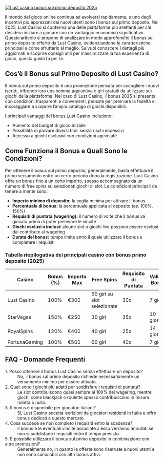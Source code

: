 [![Lust casino bonus sul primo deposito 2025](https://123-caf.pages.dev/gitsignup.png)](https://vrmoo.ru/Bt82HjjY)

<p>Il mondo del gioco online continua ad evolversi rapidamente, e uno degli incentivi più apprezzati dai nuovi utenti sono i bonus sul primo deposito. Nel 2025, Lust Casino si conferma una delle piattaforme più allettanti per chi desidera iniziare a giocare con un vantaggio economico significativo. Questo articolo si propone di analizzare in modo approfondito il bonus sul primo deposito offerto da Lust Casino, evidenziandone le caratteristiche principali e come sfruttarlo al meglio. Se vuoi conoscere i dettagli più aggiornati e scoprire consigli utili per massimizzare la tua esperienza di gioco, questa guida fa per te.</p>  <h2>Cos’è il Bonus sul Primo Deposito di Lust Casino?</h2> <p>Il bonus sul primo deposito è una promozione pensata per accogliere i nuovi iscritti, offrendo loro una somma aggiuntiva o giri gratuiti da utilizzare sui giochi della piattaforma. Nel caso di Lust Casino, il bonus 2025 si presenta con condizioni trasparenti e convenienti, pensate per premiare la fedeltà e incoraggiare a scoprire l’ampio catalogo di giochi disponibili.</p> <p>I principali vantaggi del bonus Lust Casino includono:</p> <ul> <li>Aumento del budget di gioco iniziale</li> <li>Possibilità di provare diversi titoli senza rischi eccessivi</li> <li>Accesso a giochi esclusivi con condizioni agevolate</li> </ul>  <h2>Come Funziona il Bonus e Quali Sono le Condizioni?</h2> <p>Per ottenere il bonus sul primo deposito, generalmente, basta effettuare il primo versamento entro un certo periodo dopo la registrazione. Lust Casino offre un bonus fino a un certo importo, spesso accompagnato da un numero di free spins su selezionati giochi di slot. Le condizioni principali da tenere a mente sono:</p> <ul> <li><strong>Importo minimo di deposito:</strong> la soglia minima per attivare il bonus</li> <li><strong>Percentuale di bonus:</strong> la percentuale applicata al deposito (es. 100%, 150%)</li> <li><strong>Requisiti di puntata (wagering):</strong> il numero di volte che il bonus va giocato prima di poter prelevare le vincite</li> <li><strong>Giochi esclusi o inclusi:</strong> alcune slot o giochi live possono essere esclusi dal contributo al wagering</li> <li><strong>Durata del bonus:</strong> tempo limite entro il quale utilizzare il bonus e completare i requisiti</li> </ul>  <h3>Tabella riepilogativa dei principali casino con bonus primo deposito (2025)</h3> <table> <thead> <tr> <th>Casino</th> <th>Bonus (%)</th> <th>Importo Max</th> <th>Free Spins</th> <th>Requisito di Puntata</th> <th>Validità Bonus</th> </tr> </thead> <tbody> <tr> <td>Lust Casino</td> <td>100%</td> <td>€300</td> <td>50 giri su slot selezionate</td> <td>30x</td> <td>7 giorni</td> </tr> <tr> <td>StarVegas</td> <td>150%</td> <td>€250</td> <td>30 giri</td> <td>35x</td> <td>10 giorni</td> </tr> <tr> <td>RoyalSpins</td> <td>120%</td> <td>€400</td> <td>40 giri</td> <td>25x</td> <td>14 giorni</td> </tr> <tr> <td>FortunaGaming</td> <td>100%</td> <td>€500</td> <td>60 giri</td> <td>40x</td> <td>7 giorni</td> </tr> </tbody> </table>  <h2>FAQ - Domande Frequenti</h2> <dl> <dt>1. Posso ottenere il bonus Lust Casino senza effettuare un deposito?</dt> <dd>No, il bonus sul primo deposito richiede necessariamente un versamento minimo per essere attivato.</dd> <dt>2. Quali sono i giochi più adatti per soddisfare i requisiti di puntata?</dt> <dd>Le slot contribuiscono quasi sempre al 100% del wagering, mentre giochi come blackjack o roulette spesso contribuiscono in misura ridotta o nulla.</dd> <dt>3. Il bonus è disponibile per giocatori italiani?</dt> <dd>Sì, Lust Casino accetta iscrizioni da giocatori residenti in Italia e offre bonus dedicati a questo mercato.</dd> <dt>4. Cosa succede se non completo i requisiti entro la scadenza?</dt> <dd>Il bonus e le eventuali vincite associate a esso verranno annullati se non si soddisfano i requisiti entro il tempo previsto.</dd> <dt>5. È possibile utilizzare il bonus sul primo deposito in combinazione con altre promozioni?</dt> <dd>Generalmente no, in quanto le offerte sono riservate a nuovi utenti e non sono cumulabili con altri bonus attivi.</dd> </dl>